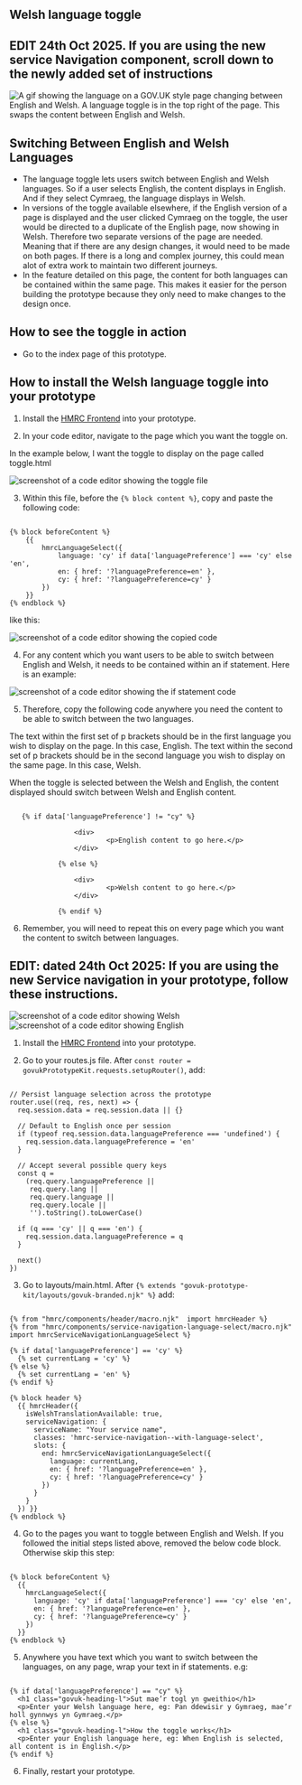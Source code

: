 ## Welsh language toggle
## EDIT 24th Oct 2025. If you are using the new service Navigation component, scroll down to the newly added set of instructions

![A gif showing the language on a GOV.UK style page changing between English and Welsh. A language toggle is in the top right of the page. This swaps the content between English and Welsh.](/docs/Welsh_language_toggle.gif)

## Switching Between English and Welsh Languages

- The language toggle lets users switch between English and Welsh languages. So if a user selects English, the content displays in English. And if they select Cymraeg, the language displays in Welsh.
- In versions of the toggle available elsewhere, if the English version of a page is displayed and the user clicked Cymraeg on the toggle, the user would be directed to a duplicate of the English page, now showing in Welsh. Therefore two separate versions of the page are needed. Meaning that if there are any design changes, it would need to be made on both pages. If there is a long and complex journey, this could mean alot of extra work to maintain two different journeys.
- In the feature detailed on this page, the content for both languages can be contained within the same page. This makes it easier for the person building the prototype because they only need to make changes to the design once. 

## How to see the toggle in action

- Go to the index page of this prototype.

## How to install the Welsh language toggle into your prototype

1. Install the [HMRC Frontend](https://design.tax.service.gov.uk/hmrc-design-patterns/install-hmrc-frontend-in-your-prototype/) into your prototype.

2. In your code editor, navigate to the page which you want the toggle on. 
 
In the example below, I want the toggle to display on the page called toggle.html

![screenshot of a code editor showing the toggle file](/docs/toggle.png)

3. Within this file, before the ```{% block content %}```, copy and paste the following code:

```

{% block beforeContent %}
    {{
        hmrcLanguageSelect({
            language: 'cy' if data['languagePreference'] === 'cy' else 'en',
            en: { href: '?languagePreference=en' },
            cy: { href: '?languagePreference=cy' }
        })
    }}
{% endblock %}
```

like this:

![screenshot of a code editor showing the copied code](/docs/content.png)

4. For any content which you want users to be able to switch between English and Welsh, it needs to be contained within an if statement. Here is an example:

![screenshot of a code editor showing the if statement code](/docs/if.png)

5. Therefore, copy the following code anywhere you need the content to be able to switch between the two languages. 

The text within the first set of p brackets should be in the first language you wish to display on the page. In this case, English. The text within the second set of p brackets should be in the second language you wish to display on the same page. In this case, Welsh. 

When the toggle is selected between the Welsh and English, the content displayed should switch between Welsh and English content.

```

   {% if data['languagePreference'] != "cy" %}
            
                <div>
                        <p>English content to go here.</p>
                </div>  
    
            {% else %}
                
                <div>
                        <p>Welsh content to go here.</p>
                </div>
            
            {% endif %}

```

6. Remember, you will need to repeat this on every page which you want the content to switch between languages.

## EDIT: dated 24th Oct 2025: If you are using the new Service navigation in your prototype, follow these instructions.

![screenshot of a code editor showing Welsh](/docs/Welsh.png)
![screenshot of a code editor showing English](/docs/English.png)

1. Install the [HMRC Frontend](https://design.tax.service.gov.uk/hmrc-design-patterns/install-hmrc-frontend-in-your-prototype/) into your prototype.

2. Go to your routes.js file. After `const router = govukPrototypeKit.requests.setupRouter()`, add:

```

// Persist language selection across the prototype
router.use((req, res, next) => {
  req.session.data = req.session.data || {}

  // Default to English once per session
  if (typeof req.session.data.languagePreference === 'undefined') {
    req.session.data.languagePreference = 'en'
  }

  // Accept several possible query keys
  const q =
    (req.query.languagePreference ||
     req.query.lang ||
     req.query.language ||
     req.query.locale ||
     '').toString().toLowerCase()

  if (q === 'cy' || q === 'en') {
    req.session.data.languagePreference = q
  }

  next()
})
```


3. Go to layouts/main.html. After `{% extends "govuk-prototype-kit/layouts/govuk-branded.njk" %}` add:

```

{% from "hmrc/components/header/macro.njk"  import hmrcHeader %}
{% from "hmrc/components/service-navigation-language-select/macro.njk"  import hmrcServiceNavigationLanguageSelect %}

{% if data['languagePreference'] == 'cy' %}
  {% set currentLang = 'cy' %}
{% else %}
  {% set currentLang = 'en' %}
{% endif %}

{% block header %}
  {{ hmrcHeader({
    isWelshTranslationAvailable: true,
    serviceNavigation: {
      serviceName: "Your service name",
      classes: 'hmrc-service-navigation--with-language-select',
      slots: {
        end: hmrcServiceNavigationLanguageSelect({
          language: currentLang,
          en: { href: '?languagePreference=en' },
          cy: { href: '?languagePreference=cy' }
        })
      }
    }
  }) }}
{% endblock %}
```

4. Go to the pages you want to toggle between English and Welsh. If you followed the initial steps listed above, removed the below code block. Otherwise skip this step:

```

{% block beforeContent %}
  {{
    hmrcLanguageSelect({
      language: 'cy' if data['languagePreference'] === 'cy' else 'en',
      en: { href: '?languagePreference=en' },
      cy: { href: '?languagePreference=cy' }
    })
  }}
{% endblock %}
```

5. Anywhere you have text which you want to switch between the languages, on any page, wrap your text in if statements. e.g:

```

{% if data['languagePreference'] == "cy" %}
  <h1 class="govuk-heading-l">Sut mae’r togl yn gweithio</h1>
  <p>Enter your Welsh language here, eg: Pan ddewisir y Gymraeg, mae’r holl gynnwys yn Gymraeg.</p>
{% else %}
  <h1 class="govuk-heading-l">How the toggle works</h1>
  <p>Enter your English language here, eg: When English is selected, all content is in English.</p>
{% endif %}
```

6. Finally, restart your prototype.
